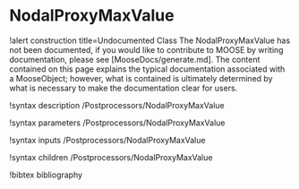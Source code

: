 <!-- MOOSE Documentation Stub: Remove this when content is added. -->

# NodalProxyMaxValue

!alert construction title=Undocumented Class
The NodalProxyMaxValue has not been documented, if you would like to contribute to MOOSE by
writing documentation, please see [MooseDocs/generate.md]. The content contained on this page explains
the typical documentation associated with a MooseObject; however, what is contained is ultimately
determined by what is necessary to make the documentation clear for users.

!syntax description /Postprocessors/NodalProxyMaxValue

!syntax parameters /Postprocessors/NodalProxyMaxValue

!syntax inputs /Postprocessors/NodalProxyMaxValue

!syntax children /Postprocessors/NodalProxyMaxValue

!bibtex bibliography
